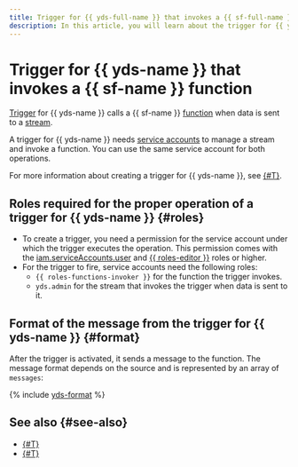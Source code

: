 ```yaml
---
title: Trigger for {{ yds-full-name }} that invokes a {{ sf-full-name }} function
description: In this article, you will learn about the trigger for {{ yds-name }} which calls the {{ sf-name }} function, the roles required for the trigger, and its message format.
---
```


# Trigger for {{ yds-name }} that invokes a {{ sf-name }} function

 [Trigger](../trigger/) for {{ yds-name }} calls a {{ sf-name }} [function](../function.md) when data is sent to a [stream](../../../data-streams/concepts/glossary.md#stream-concepts). 

A trigger for {{ yds-name }} needs [service accounts](../../../iam/concepts/users/service-accounts.md) to manage a stream and invoke a function. You can use the same service account for both operations.

For more information about creating a trigger for {{ yds-name }}, see [{#T}](../../operations/trigger/data-streams-trigger-create.md).

## Roles required for the proper operation of a trigger for {{ yds-name }} {#roles}

* To create a trigger, you need a permission for the service account under which the trigger executes the operation. This permission comes with the [iam.serviceAccounts.user](../../../iam/concepts/access-control/roles.md#sa-user) and [{{ roles-editor }}](../../../iam/concepts/access-control/roles.md#editor) roles or higher.
* For the trigger to fire, service accounts need the following roles:
    * `{{ roles-functions-invoker }}` for the function the trigger invokes.
    * `yds.admin` for the stream that invokes the trigger when data is sent to it.

## Format of the message from the trigger for {{ yds-name }} {#format}

After the trigger is activated, it sends a message to the function. The message format depends on the source and is represented by an array of `messages`:

{% include [yds-format](../../../_includes/functions/yds-format.md) %}

## See also {#see-also}

* [{#T}](../../../serverless-containers/concepts/trigger/data-streams-trigger.md)
* [{#T}](../../../api-gateway/concepts/trigger/data-streams-trigger.md)
